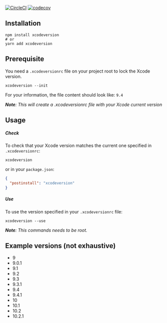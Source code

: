 <!-- <p align="center">
  <img height="400" src="https://github.com/VincentCATILLON/xcodeversion/raw/master/.github/demo.gif" alt="Xcodeversion">
</p> -->

<!-- @todo remove once public -->
[![CircleCI](https://circleci.com/gh/VincentCATILLON/xcodeversion.svg?style=svg&circle-token=bef9f3f5b8ea78319a7ad86207df4d5dbbdb2e45)](https://circleci.com/gh/VincentCATILLON/xcodeversion)
[![codecov](https://codecov.io/gh/VincentCATILLON/xcodeversion/branch/master/graph/badge.svg?token=aiXSI86rRD)](https://codecov.io/gh/VincentCATILLON/xcodeversion)

## Installation

```console
npm install xcodeversion
# or
yarn add xcodeversion
```

## Prerequisite

You need a `.xcodeversionrc` file on your project root to lock the Xcode version.

```console
xcodeversion --init
```

For your information, the file content should look like: `9.4`

_**Note**: This will create a .xcodeversionrc file with your Xcode current version_

## Usage

##### Check

To check that your Xcode version matches the current one specified in `.xcodeversionrc`:

```console
xcodeversion
```

or in your `package.json`:

```json
{
  "postinstall": "xcodeversion"
}
```

##### Use

To use the version specified in your `.xcodeversionrc` file:

```console
xcodeversion --use
```

_**Note**: This commands needs to be root._

## Example versions (not exhaustive)

- 9
- 9.0.1
- 9.1
- 9.2
- 9.3
- 9.3.1
- 9.4
- 9.4.1
- 10
- 10.1
- 10.2
- 10.2.1
